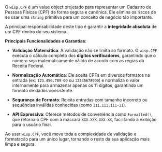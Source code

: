O `wisp.CPF` é um value object projetado para representar um Cadastro de Pessoas Físicas (CPF) de forma segura e canônica. Ele elimina os riscos de se usar uma `string` primitiva para um conceito de negócio tão importante.

A principal responsabilidade deste tipo é garantir a **integridade absoluta** de um CPF dentro do seu sistema.

**Principais Funcionalidades e Garantias:**

* **Validação Matemática**: A validação não se limita ao formato. O `wisp.CPF` executa o cálculo completo dos **dígitos verificadores**, garantindo que o número seja matematicamente válido de acordo com as regras da Receita Federal.

* **Normalização Automática**: Ele aceita CPFs em diversos formatos na entrada (ex: `123.456.789-00` ou `12345678900`) e normaliza o valor internamente para armazenar apenas os 11 dígitos, garantindo um formato de dados consistente.

* **Segurança de Formato**: Rejeita entradas com tamanho incorreto ou sequências inválidas conhecidas (como `111.111.111-11`).

* **API Expressiva**: Oferece métodos de conveniência como `Formatted()`, que retorna o CPF com a máscara `XXX.XXX.XXX-XX`, facilitando a exibição para o usuário final.

Ao usar `wisp.CPF`, você move toda a complexidade de validação e formatação para um único lugar, tornando o resto da sua aplicação mais limpa e segura.
